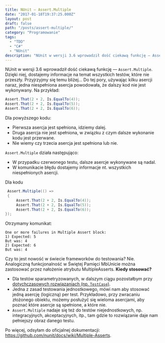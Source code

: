 ```yaml
---
title: NUnit — Assert.Multiple
date: "2017-01-18T19:37:25.000Z"
layout: post
draft: false
path: "/posts/assert-multiple/"
category: "Programowanie"
tags:
  - "TDD"
  - "C#"
  - "NUnit"
description: "NUnit w wersji 3.6 wprowadził dość ciekawą funkcję — Assert.Multiple. Dzięki niej, dostajemy informacje na temat wszystkich testów, które nie przeszły. Przyjrzyjmy się temu bliżej… Do tej pory, używając kilku asercji naraz, jedna niespełniona asercja powodowała, że dalszy kod nie jest wykonywany."
---
```


NUnit w wersji 3.6 wprowadził dość ciekawą funkcję — `Assert.Multiple`. Dzięki niej, dostajemy informacje na temat wszystkich testów, które nie przeszły. Przyjrzyjmy się temu bliżej… Do tej pory, używając kilku asercji naraz, jedna niespełniona asercja powodowała, że dalszy kod nie jest wykonywany. Na przykład:

```csharp
Assert.That(2 + 2, Is.EqualTo(4));
Assert.That(2 + 2, Is.EqualTo(5));
Assert.That(2 + 2, Is.EqualTo(6));
```

Dla powyższego kodu:

*   Pierwsza asercja jest spełniona, idziemy dalej.
*   Druga asercja nie jest spełniona, w związku z czym dalsze wykonanie kodu jest przerwane.
*   Nie wiemy czy trzecia asercja jest spełniona lub nie.

`Assert.Multiple` działa następująco:

*   W przypadku czerwonego testu, dalsze asercje wykonywane są nadal.
*   W komunikacie błędu dostajemy informacje nt. wszystkich niespełnionych asercji.

Dla kodu

```csharp
 Assert.Multiple(() =>
 {
     Assert.That(2 + 2, Is.EqualTo(4));
     Assert.That(2 + 2, Is.EqualTo(5));
     Assert.That(2 + 2, Is.EqualTo(6));
});
```

Otrzymamy komunikat:

```
One or more failures in Multiple Assert block:
1) Expected: 5
But was: 4
2) Expected: 6
But was: 4
```

Czy to jest nowość w świecie frameworków do testowania? Nie. Analogiczną funkcjonalność w Świętej Pamięci MbUnicie można zastosować przez nałożenie atrybutu MultipleAsserts. **Kiedy stosować?**

*   Dla testów sparametryzowanych, w dalszym ciągu pozostałbym przy [dotychczasowych rozwiązaniach (np. `TestCase`)](/posts/kurs-tdd-8-testy-parametryzowane).
*   Jedna z zasad testowania jednostkowego, mówi nam aby stosować jedną asercję (logiczną) per test. Przykładowo, przy zwracaniu złożonego obiektu, możemy posłużyć się wieloma asercjami, aby poznać które asercje są spełnione, a które nie.
*   `Assert.Multiple` nadaje się też do testów niejednostkowych, np. integracyjnych, akceptacyjnych, itp., tam gdzie to rozwiązanie daje nam pełniejszy obraz danego testu.

Po więcej, odsyłam do oficjalnej dokumentacji: https://github.com/nunit/docs/wiki/Multiple-Asserts.